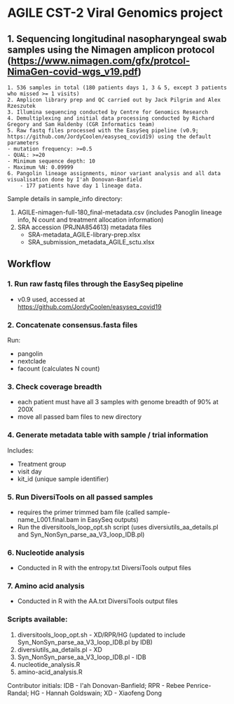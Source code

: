 # AGILE CST-2 Viral Genomics project

## 1. Sequencing longitudinal nasopharyngeal swab samples using the Nimagen amplicon protocol (https://www.nimagen.com/gfx/protcol-NimaGen-covid-wgs_v19.pdf)
    1. 536 samples in total (180 patients days 1, 3 & 5, except 3 patients who missed >= 1 visits) 
    2. Amplicon library prep and QC carried out by Jack Pilgrim and Alex Rzeszutek 
    3. Illumina sequencing conducted by Centre for Genomics Research
    4. Demultiplexing and initial data processing conducted by Richard Gregory and Sam Haldenby (CGR Informatics team)
    5. Raw fastq files processed with the EasySeq pipeline (v0.9; https://github.com/JordyCoolen/easyseq_covid19) using the default parameters 
    - mutation frequency: >=0.5
    - QUAL:	>=20
    - Minimum sequence depth: 10
    - Maximum %N: 0.09999
    6. Pangolin lineage assignments, minor variant analysis and all data visualisation done by I'ah Donovan-Banfield
        - 177 patients have day 1 lineage data.

Sample details in sample_info directory: 
1. AGILE-nimagen-full-180_final-metadata.csv (includes Panoglin lineage info, N count and treatment allocation information)
2. SRA accession (PRJNA854613) metadata files 
    - SRA-metadata_AGILE-library-prep.xlsx
    - SRA_submission_metadata_AGILE_sctu.xlsx


## Workflow 
### 1. Run raw fastq files through the EasySeq pipeline 
   - v0.9 used, accessed at https://github.com/JordyCoolen/easyseq_covid19
### 2. Concatenate consensus.fasta files 
   Run: 
   - pangolin 
   - nextclade
   - facount (calculates N count)
### 3. Check coverage breadth
   - each patient must have all 3 samples with genome breadth of 90% at 200X 
   - move all passed bam files to new directory
### 4. Generate metadata table with sample / trial information 
   Includes:
   - Treatment group 
   - visit day 
   - kit_id (unique sample identifier)
   
### 5. Run DiversiTools on all passed samples
   - requires the primer trimmed bam file (called sample-name_L001.final.bam in EasySeq outputs)
   - Run the diversitools_loop_opt.sh script (uses diversiutils_aa_details.pl and Syn_NonSyn_parse_aa_V3_loop_IDB.pl)
### 6. Nucleotide analysis
   - Conducted in R with the entropy.txt DiversiTools output files
### 7. Amino acid analysis 
   - Conducted in R with the AA.txt DiversiTools output files

### Scripts available:
1. diversitools_loop_opt.sh - XD/RPR/HG (updated to include Syn_NonSyn_parse_aa_V3_loop_IDB.pl by IDB)
2. diversiutils_aa_details.pl - XD
3. Syn_NonSyn_parse_aa_V3_loop_IDB.pl - IDB
4. nucleotide_analysis.R
5. amino-acid_analysis.R

Contributor initials: IDB - I'ah Donovan-Banfield; RPR - Rebee Penrice-Randal; HG - Hannah Goldswain; XD - Xiaofeng Dong



